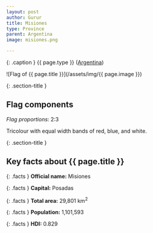 ```yaml
---
layout: post
author: Gurur
title: Misiones
type: Province
parent: Argentina
image: misiones.png

---
```

{: .caption }
{{ page.type }} ([Argentina](/2019/03/11/argentina.html))

![Flag of {{ page.title }}](/assets/img/{{ page.image }})

{: .section-title }
## Flag components

*Flag proportions*: 2:3

Tricolour with equal width bands of red, blue, and white.

{: .section-title }
## Key facts about {{ page.title }}

{: .facts }
**Official name:** Misiones

{: .facts }
**Capital:** Posadas

{: .facts }
**Total area:** 29,801 km<sup>2</sup>

{: .facts }
**Population:** 1,101,593

{: .facts }
**HDI:** 0.829